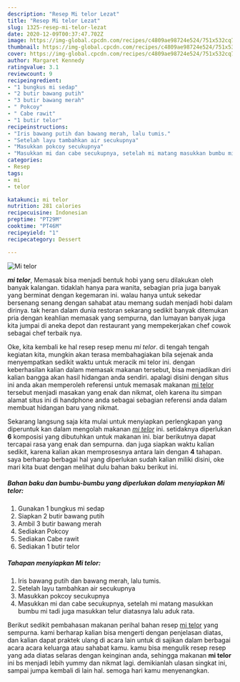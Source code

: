 ```yaml
---
description: "Resep Mi telor Lezat"
title: "Resep Mi telor Lezat"
slug: 1325-resep-mi-telor-lezat
date: 2020-12-09T00:37:47.702Z
image: https://img-global.cpcdn.com/recipes/c4809ae98724e524/751x532cq70/mi-telor-foto-resep-utama.jpg
thumbnail: https://img-global.cpcdn.com/recipes/c4809ae98724e524/751x532cq70/mi-telor-foto-resep-utama.jpg
cover: https://img-global.cpcdn.com/recipes/c4809ae98724e524/751x532cq70/mi-telor-foto-resep-utama.jpg
author: Margaret Kennedy
ratingvalue: 3.1
reviewcount: 9
recipeingredient:
- "1 bungkus mi sedap"
- "2 butir bawang putih"
- "3 butir bawang merah"
- " Pokcoy"
- " Cabe rawit"
- "1 butir telor"
recipeinstructions:
- "Iris bawang putih dan bawang merah, lalu tumis."
- "Setelah layu tambahkan air secukupnya"
- "Masukkan pokcoy secukupnya"
- "Masukkan mi dan cabe secukupnya, setelah mi matang masukkan bumbu mi tadi juga masukkan telur diatasnya lalu aduk rata."
categories:
- Resep
tags:
- mi
- telor

katakunci: mi telor 
nutrition: 281 calories
recipecuisine: Indonesian
preptime: "PT29M"
cooktime: "PT46M"
recipeyield: "1"
recipecategory: Dessert

---
```



![Mi telor](https://img-global.cpcdn.com/recipes/c4809ae98724e524/751x532cq70/mi-telor-foto-resep-utama.jpg)

<b><i>mi telor</i></b>, Memasak bisa menjadi bentuk hobi yang seru dilakukan oleh banyak kalangan. tidaklah hanya para wanita, sebagian pria juga banyak yang berminat dengan kegemaran ini. walau hanya untuk sekedar bersenang senang dengan sahabat atau memang sudah menjadi hobi dalam dirinya. tak heran dalam dunia restoran sekarang sedikit banyak ditemukan pria dengan keahlian memasak yang sempurna, dan lumayan banyak juga kita jumpai di aneka depot dan restaurant yang mempekerjakan chef cowok sebagai chef terbaik nya.

Oke, kita kembali ke hal resep resep menu <i>mi telor</i>. di tengah tengah kegiatan kita, mungkin akan terasa membahagiakan bila sejenak anda menyempatkan sedikit waktu untuk meracik mi telor ini. dengan keberhasilan kalian dalam memasak makanan tersebut, bisa menjadikan diri kalian bangga akan hasil hidangan anda sendiri. apalagi disini dengan situs ini anda akan memperoleh referensi untuk memasak makanan <u>mi telor</u> tersebut menjadi masakan yang enak dan nikmat, oleh karena itu simpan alamat situs ini di handphone anda sebagai sebagian referensi anda dalam membuat hidangan baru yang nikmat.




Sekarang langsung saja kita mulai untuk menyiapkan perlengkapan yang diperuntuk kan dalam mengolah makanan <u><i>mi telor</i></u> ini. setidaknya diperlukan <b>6</b> komposisi yang dibutuhkan untuk makanan ini. biar berikutnya dapat tercapai rasa yang enak dan sempurna. dan juga siapkan waktu kalian sedikit, karena kalian akan memprosesnya antara lain dengan <b>4</b> tahapan. saya berharap berbagai hal yang diperlukan sudah kalian miliki disini, oke mari kita buat dengan melihat dulu bahan baku berikut ini.

<!--inarticleads1-->

##### Bahan baku dan bumbu-bumbu yang diperlukan dalam menyiapkan Mi telor:

1. Gunakan 1 bungkus mi sedap
1. Siapkan 2 butir bawang putih
1. Ambil 3 butir bawang merah
1. Sediakan  Pokcoy
1. Sediakan  Cabe rawit
1. Sediakan 1 butir telor




<!--inarticleads2-->

##### Tahapan menyiapkan Mi telor:

1. Iris bawang putih dan bawang merah, lalu tumis.
1. Setelah layu tambahkan air secukupnya
1. Masukkan pokcoy secukupnya
1. Masukkan mi dan cabe secukupnya, setelah mi matang masukkan bumbu mi tadi juga masukkan telur diatasnya lalu aduk rata.




Berikut sedikit pembahasan makanan perihal bahan resep <u>mi telor</u> yang sempurna. kami berharap kalian bisa mengerti dengan penjelasan diatas, dan kalian dapat praktek ulang di acara lain untuk di sajikan dalam berbagai acara acara keluarga atau sahabat kamu. kamu bisa mengulik resep resep yang ada diatas selaras dengan keinginan anda, sehingga makanan <b>mi telor</b> ini bs menjadi lebih yummy dan nikmat lagi. demikianlah ulasan singkat ini, sampai jumpa kembali di lain hal. semoga hari kamu menyenangkan.
